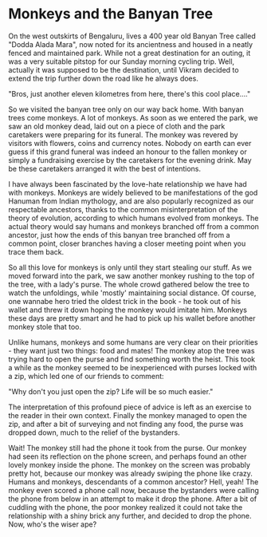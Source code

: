 # Monkeys and the Banyan Tree

On the west outskirts of Bengaluru, lives a 400 year old Banyan Tree called "Dodda Alada Mara", now noted for its ancientness and housed in a neatly fenced and maintained park. While not a great destination for an outing,  it was a very suitable pitstop for our Sunday morning cycling trip. Well, actually it was supposed to be the destination, until Vikram decided to extend the trip further down the road like he always does. 

"Bros, just another eleven kilometres from here, there's this cool place...."

So we visited the banyan tree only on our way back home. With banyan trees come monkeys. A lot of monkeys. As soon as we entered the park, we saw an old monkey dead, laid out on a piece of cloth and the park caretakers were preparing for its funeral. The monkey was revered by visitors with flowers, coins and currency notes. Nobody on earth can ever guess if this grand funeral was indeed an honour to the fallen monkey or simply a fundraising exercise by the caretakers for the evening drink. May be these caretakers arranged it with the best of intentions. 

I have always been fascinated by the love-hate relationship we have had with monkeys. Monkeys are widely believed to be manifestations of the god Hanuman from Indian mythology, and are also popularly recognized as our respectable ancestors, thanks to the common misinterpretation of the theory of evolution, according to which humans evolved from monkeys. The actual theory would say humans and monkeys branched off from a common ancestor,  just how the ends of this banyan tree branched off from a common point, closer branches having a closer meeting point when you trace them back. 

So all this love for monkeys is only until they start stealing our stuff. As we moved forward into the park, we saw another monkey rushing to the top of the tree, with a lady's purse. The whole crowd gathered below the tree to watch the unfoldings, while 'mostly' maintaining social distance. Of course, one wannabe hero tried the oldest trick in the book - he took out of his wallet and threw it down hoping the monkey would imitate him. Monkeys these days are pretty smart and he had to pick up his wallet before another monkey stole that too. 

Unlike humans, monkeys and some humans are very clear on their priorities - they want just two things: food and mates! The monkey atop the tree was trying hard to open the purse and find something worth the heist. This took a while as the monkey seemed to be inexperienced with purses locked with a zip, which led one of our friends to comment: 

"Why don't you just open the zip? Life will be so much easier." 

The interpretation of this profound piece of advice is left as an exercise to the reader in their own context. Finally the monkey managed to open the zip, and after a bit of surveying and not finding any food, the purse was dropped down, much to the relief of the bystanders. 

Wait! The monkey still had the phone it took from the purse. Our monkey had seen its reflection on the phone screen, and perhaps found an other lovely monkey inside the phone. The monkey on the screen was probably pretty hot, because our monkey was already swiping the phone like crazy. Humans and monkeys, descendants of a common ancestor? Hell, yeah! The monkey even scored a phone call now, because the bystanders were calling the phone from below in an attempt to make it drop the phone. After a bit of cuddling with the phone, the poor monkey realized it could not take the relationship with a shiny brick any further, and decided to drop the phone. Now, who's the wiser ape?



